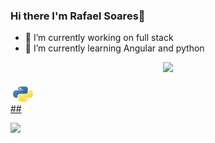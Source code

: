 ### Hi there I'm Rafael Soares👋

- 🔭 I’m currently working on full stack
- 🌱 I’m currently learning Angular and python


<div align="center">
  <a href="https://github.com/RafaelSoares19">
  <img height="180em" src="https://github-readme-stats.vercel.app/api?username=RafaelSoares19&show_icons=true&theme=dracula&include_all_commits=true&count_private=true"/>
</div>

<div style="display: inline_block"><br>
   <img align="center" alt="Rafa-Python" height="30" width="40" src="https://raw.githubusercontent.com/devicons/devicon/master/icons/python/python-original.svg">
</div>
##
</div>


  <a href="https://www.linkedin.com/in/rafael-soares-04807147" target="_blank"><img src="https://img.shields.io/badge/-LinkedIn-%230077B5?style=for-the-badge&logo=linkedin&logoColor=white" target="_blank"></a> 
</div>
